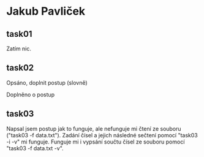 # Jakub Pavliček

## task01
Zatím nic.

## task02
Opsáno, doplnit postup (slovně)

Doplněno o postup

## task03
Napsal jsem postup jak to funguje, ale nefunguje mi čtení ze souboru ("task03 -f data.txt").
Zadání čísel a jejich následné sečtení pomocí "task03 -i -v" mi funguje.
Funguje mi i vypsání součtu čísel ze souboru pomocí "task03 -f data.txt -v".

